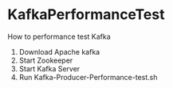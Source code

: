 # KafkaPerformanceTest
How to performance test Kafka

1. Download Apache kafka
2. Start Zookeeper
3. Start Kafka Server
4. Run Kafka-Producer-Performance-test.sh
